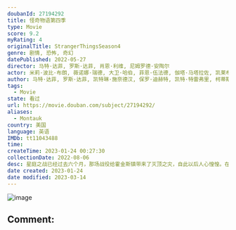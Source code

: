 ```yaml
---
doubanId: 27194292
title: 怪奇物语第四季
type: Movie
score: 9.2
myRating: 4
originalTitle: StrangerThingsSeason4
genre: 剧情, 恐怖, 奇幻
datePublished: 2022-05-27
director: 马特·达菲, 罗斯·达菲, 肖恩·利维, 尼姆罗德·安陶尔
actor: 米莉·波比·布朗, 薇诺娜·瑞德, 大卫·哈伯, 菲恩·伍法德, 伽塔·马塔拉佐, 凯莱布·麦克劳克林, 诺亚·施纳普, 萨迪·辛克, 娜塔莉·戴尔, 查理·希顿, 乔·基瑞, 玛雅·霍克, 杰米·坎贝尔·鲍尔, 布伦特·吉尔曼, 普莉雅·弗格森, 马修·莫迪恩, 保罗·雷瑟, 戴克·蒙哥马利, 汤姆·弗拉席亚, 艾米贝丝·麦克纳尔蒂, 罗根·莱利·布鲁纳, 卡拉·布欧诺, 乔·克里斯特, 凯瑟琳·科廷, 梅森·戴伊, 罗布·摩根, 约翰·雷诺兹, 爱德华多·弗兰科, 爱洛迪·格蕾丝·奥尔金, 加布里埃拉·皮佐罗, 奥黛丽·霍尔科姆, 约瑟夫·奎恩, 格瑞思·范·迪恩, 罗伯特·英格兰德, 迈尔斯·特鲁伊特, 尼科拉·德里克, 里贾纳·陈婷, 谢尔曼·奥古斯图斯, 大卫·吉布森, 罗伯特·廷斯利, 埃德·阿玛特鲁多, 切斯·莱杰伍德, 马蒂·布莱尔, 克里斯蒂安·加尼埃, 特里斯坦·斯波恩, 帕丽丝·本杰明, 丽维·伯奇, 拉菲尔·卢斯, 亨德里克斯·扬西
author: 马特·达菲, 罗斯·达菲, 凯特琳·施奈德汉, 保罗·迪赫特, 凯特·特雷弗里, 柯蒂斯·格温
tags:
  - Movie
state: 看过
url: https://movie.douban.com/subject/27194292/
aliases:
  - Montauk
country: 美国
language: 英语
IMDb: tt11043488
time: 
createTime: 2023-01-24 00:27:30
collectionDate: 2022-08-06
desc: 星庭之战已经过去六个月，那场战役给霍金斯镇带来了灭顶之灾，自此以后人心惶惶。在想尽各种办法之后，我们这群朋友们首次各奔东西，他们努力应对复杂的高中生活，但这并没有让事情变得更容易。在这个最脆弱的时代，...
date created: 2023-01-24
date modified: 2023-03-14
---
```


![image](p2868448056.jpg)

Comment:
---
